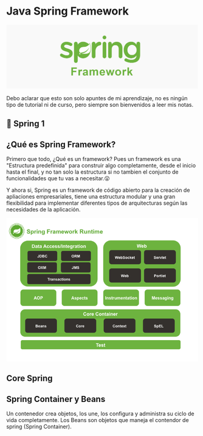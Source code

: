 # Java Spring Framework
![Opening logo](images/logo.jpg)

Debo aclarar que esto son solo apuntes de mi aprendizaje, no es ningún tipo de tutorial ni de curso, pero siempre son bienvenidos a leer mis notas.
## 📔 Spring 1
##  ¿Qué es Spring Framework?
Primero que todo, ¿Qué es un framework? Pues un framework es una "Estructura predefinida" para construir algo completamente, desde el inicio hasta el final, y no tan solo la estructura si no tambien el conjunto de funcionalidades que tu vas a necesitar.😮

Y ahora si, Spring es un framework de código abierto para la creación de apliaciones empresariales, tiene una estructura modular y una gran flexibilidad para implementar diferentes tipos de arquitecturas según las necesidades de la aplicación.

![Spring_Runtime](images/springruntime.png)

##  Core Spring

##  Spring Container y Beans
Un contenedor crea objetos, los une, los configura y administra su ciclo de vida completamente. Los Beans son objetos que maneja el contendor de spring (Spring Container).
